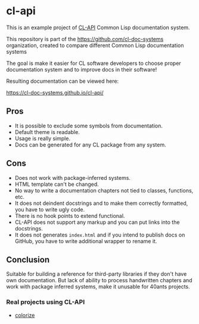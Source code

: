 # cl-api

This is an example project of [CL-API](https://common-lisp.net/project/cl-api/) Common Lisp documentation system.

This repository is part of the <https://github.com/cl-doc-systems> organization, created to compare different Common Lisp documentation systems

The goal is make it easier for CL software developers to choose proper documentation system and to improve docs in their software!

Resulting documentation can be viewed here:

<https://cl-doc-systems.github.io/cl-api/>

## Pros

- It is possible to exclude some symbols from documentation.
- Default theme is readable.
- Usage is really simple.
- Docs can be generated for any CL package from any system.

## Cons

- Does not work with package-inferred systems.
- HTML template can't be changed.
- No way to write a documentation chapters not tied to classes, functions, etc.
- It does not deindent docstrings and to make them correctly formatted,
  you have to write ugly code.
- There is no hook points to extend functional.
- CL-API does not support any markup and you can put links into the docstrings.
- It does not generates `index.html` and if you intend to publish docs on GitHub,
  you have to write additional wrapper to rename it.

## Conclusion

Suitable for building a reference for third-party libraries if they don't have
own documentation. But lack of ability to process handwritten chapters and work
with package inferred systems, make it unusable for 40ants projects.

### Real projects using CL-API

- [colorize](http://redlinernotes.com/docs/colorize.html)
